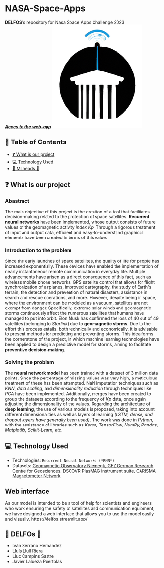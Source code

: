 # NASA-Space-Apps
**DELFOS**'s repository for Nasa Space Apps Challenge 2023 <br/>
[***Acces to the web-app***](https://delfos.streamlit.app/)
![DELFOS logo](img/delfos_logo.PNG)

## :scroll: Table of Contents
- [:question: What is our project](https://github.com/ivan-serrano-hernandez/NASA-Space-Apps/blob/main/README.md#hackupc2023)
- [:computer: Technology Used](https://github.com/ivan-serrano-hernandez/NASA-Space-Apps/blob/main/README.md#computer-Technology-Used)
- [🤗 MLheads 🤯](https://github.com/ivan-serrano-hernandez/NASA-Space-Apps#-mlheads-)

## :question: What is our project
### Abastract

The main objective of this project is the creation of a tool that facilitates decision-making related to the protection of space satellites. **Recurrent neural networks** have been implemented, whose output consists of future values of the geomagnetic activity *index Kp*. Through a rigorous treatment of input and output data, efficient and easy-to-understand graphical elements have been created in terms of this value.


### Introduction to the problem

Since the early launches of space satellites, the quality of life for people has increased exponentially. These devices have enabled the implementation of nearly instantaneous remote communication in everyday life. Multiple advancements have arisen as a direct consequence of this fact, such as wireless mobile phone networks, GPS satellite control that allows for flight synchronization of airplanes, improved cartography, the study of Earth's terrain, the detection and prevention of natural disasters, assistance in search and rescue operations, and more. However, despite being in space, where the environment can be modeled as a vacuum, satellites are not exempt from danger. Specifically, extreme solar winds and geomagnetic storms continuously affect the numerous satellites that humans have managed to put into orbit. Elon Musk has confirmed the loss of 40 out of 49 satellites (belonging to *Starlink*) due to **geomagnetic storms**. Due to the effort this process entails, both technically and economically, it is advisable to present methods for predicting and preventing storms. This idea forms the cornerstone of the project, in which machine learning technologies have been applied to design a predictive model for storms, aiming to facilitate **preventive decision-making**.


### Solving the problem

The **neural network model** has been trained with a dataset of 3 million data points. Since the percentage of missing values was very high, a meticulous treatment of these has been attempted. NaN imputation techniques such as *KNN*, *data scaling*, and *dimensionality reduction* through techniques like *PCA* have been implemented. Additionally, merges have been created to group the datasets according to the frequency of *Kp* data, once again adjusting the dimensionality of the values. Regarding the architecture of **deep learning**, the use of various models is proposed, taking into account different dimensionalities as well as layers of learning *(LSTM, dense, and dropout layers have generally been used)*. The work was done in *Python*, with the assistance of libraries such as *Keras, TensorFlow, NumPy, Pandas, Matplotlib, Scikit-Learn, etc*.

## :computer: Technology Used
- Technologies: `Recurrent Neural Networks (*RNN*)`
- Datasets: [Geomagnetic Observatory Niemegk, GFZ German Research Centre for Geosciences](https://kp.gfz-potsdam.de/app/files/Kp_ap_since_1932.txt), [DSCOVR PlasMAG instrument suite](https://www.spaceappschallenge.org/develop-the-oracle-of-dscovr-experimental-data-repository/), [CARISMA Magnetometer Network](https://donnees-data.asc-csa.gc.ca/dataset/06f5e364-6e2c-4d1c-95c2-9fb7d871ca20)

## Web interface
As our model is intended to be a tool of help for scientists and engineers who work ensuring the safety of satellites and communication equipment, we have designed a web interface that allows you to use the model easily and visually.
https://delfos.streamlit.app/

## 🤗 DELFOs 🤯
- Iván Serrano Hernandez
- Lluís Llull Riera
- Lluc Campins Sastre
- Javier Lalueza Puertolas
